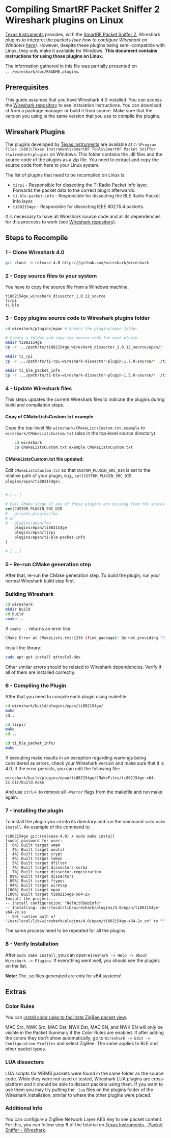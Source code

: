 # Compiling SmartRF Packet Sniffer 2 Wireshark plugins on Linux

[Texas Instruments](https://www.ti.com) provides, with the [SmartRF Packet Sniffer 2](https://www.ti.com/tool/PACKET-SNIFFER), Wireshark plugins to interpret the packets *(see how to configure Wireshark on Windows [here](https://dev.ti.com/tirex4-desktop/explore/node?node=A__ACyc5n.8sICFMAbB44vblg__com.ti.SIMPLELINK_CC13XX_CC26XX_SDK__BSEc4rl__LATEST&placeholder=true))*. However, despite these plugins being semi-compatible with Linux, they only make it available for Windows. **This document contains instructions for using those plugins on Linux.**  

The information gathered in this file was partially presented on `.../wireshark/doc/README.plugins`.

## Prerequisites
This guide assumes that you have Wireshark 4.0 installed. You can access the [Wireshark repository](https://github.com/wireshark/wireshark) to see instalation instructions. You can download id from a package manager or build it from source. Make sure that the version you using is the same version that you use to compile the plugins.


## Wireshark Plugins

The plugins developed by [Texas Instruments](https://www.ti.com) are available at `C:\Program Files (x86)\Texas Instruments\SmartRF Tools\SmartRF Packet Sniffer 2\wireshark\plugins` on Windows. This folder contains the .dll files and the source code of the plugins as a zip file. You need to extract and copy the source code from here to your Linux system.

The list of plugins that need to be recompiled on Linux is:
- ``tirpi`` - Responsible for dissecting the TI Radio Packet Info layer. Forwards the packet data to the correct plugin afterwards.
- ``ti-ble-packet-info`` - Responsible for dissecting the BLE Radio Packet Info layer.
- ``ti802154ge`` - Responsible for dissecting IEEE 802.15.4 packets.

It is necessary to have all Wireshark source code and all its dependencies for this proccess to work (see [Wireshark repository](https://github.com/wireshark/wireshark)).

## Steps to Recompile

### 1 - Clone Wireshark 4.0
```sh
git clone -b release-4.0 https://github.com/wireshark/wireshark
```

### 2 - Copy source files to your system 

You have to copy the source file from a Windows machine.

```
ti802154ge_wireshark_dissector_1.0.12_source
tirpi
ti-ble
```

### 3 - Copy plugins source code to Wireshark plugins folder
```sh
cd wireshark/plugins/epan # Enters the plugins/epan folder

# Create a folder and copy the source code for each plugin
mkdir ti802154ge
cp -r .../path/to/ti802154ge_wireshark_dissector_1.0.12_source/epan/* ./ti802154ge

mkdir ti_rpi
cp -r .../path/to/ti-rpi-wireshark-dissector-plugin-1.7.0-source/* ./ti_rpi

mkdir ti_ble_packet_info
cp -r .../path/to/ti-ble-wireshark-dissector-plugin-1.5.0-source/* ./ti_ble_packet_info
```

### 4 - Update Wireshark files
This steps updates the current Wireshark files to indicate the plugins during build and compilation steps.

#### Copy of CMakeListsCustom.txt.example

Copy the top-level file `wireshark/CMakeListsCustom.txt.example` to `wireshark/CMakeListsCustom.txt` (also in the top-level source directory).

```sh
	cd wireshark
	cp CMakeListsCustom.txt.example CMakeListsCustom.txt
```

#### CMakeListsCustom.txt file updated:

Edit `CMakeListsCustom.txt` so that `CUSTOM_PLUGIN_SRC_DIR` is set to the relative path of your plugin, e.g., `set(CUSTOM_PLUGIN_SRC_DIR plugins/epan/ti802154ge)`.

```cmake

# [...]

# Fail CMake stage if any of these plugins are missing from the source tree
set(CUSTOM_PLUGIN_SRC_DIR
#	private_plugins/foo
# or
#	plugins/epan/foo
	plugins/epan/ti802154ge
	plugins/epan/tirpi
	plugins/epan/ti-ble-packet-info
)

# [...]
```

### 5 - Re-run CMake generation step 

After that, re-run the CMake generation step. To build the plugin, run your normal Wireshark build step first.

### Building Wireshark
```sh
cd wireshark
mkdir build
cd build
cmake ..
```

If `cmake ..` returns an error like:
```sh
CMake Error at CMakeLists.txt:1239 (find_package): By not providing "FindQt5LinguistTools.cmake" in CMAKE_MODULE_PATH
```

Install the library:
```sh
sudo apt-get install qttools5-dev
```

Other similar errors should be related to Wireshark dependencies. Verify if all of them are installed correctly.

### 6 - Compiling the Plugin

After that you need to compile each plugin using makefile. 

```sh
cd wireshark/build/plugins/epan/ti802154ge/
make
cd..

cd tirpi/
make
cd ..

cd ti_ble_packet_info/
make
```

If executing make results in an exception regarding warnings being considered as errors, check your Wireshark version and make sure that it is 4.0. If the error persists, you can edit the following file:

```
wireshark/build/plugins/epan/ti802154ge/CMakeFiles/ti802154ge-x64-2x.dir/build.make
```

And use `Ctrl+F` to remove all `-Werror` flags from the makefile and run make again.

### 7 - Installing the plugin

To install the plugin you `cd` into its directory and run the command `sudo make install`.
An example of the command is:

```
ti802154ge git:(release-4.0) ✗ sudo make install
[sudo] password for user:
[  0%] Built target wmem
[  4%] Built target wsutil
[  4%] Built target crypt
[  4%] Built target lemon
[  5%] Built target dfilter
[  7%] Built target dissectors-corba
[  7%] Built target dissector-registration
[ 89%] Built target dissectors
[ 89%] Built target ftypes
[ 94%] Built target wiretap
[100%] Built target epan
[100%] Built target ti802154ge-x64-2x
Install the project...
-- Install configuration: "RelWithDebInfo"
-- Installing: /usr/local/lib/wireshark/plugins/4.0/epan/ti802154ge-x64-2x.so
-- Set runtime path of "/usr/local/lib/wireshark/plugins/4.0/epan/ti802154ge-x64-2x.so" to ""
```

The same process need to be repeated for all the plugins.

### 8 - Verify Installation
After `sudo make install`, you can open `Wireshark -> Help -> About Wireshark -> Plugins`. If everything went well, you should see the plugins on the list.

**Note:** The .so files generated are only for x64 systems!

## Extras

### Color Rules
You can [install color rules to facilitate ZigBee packet view](https://github.com/akestoridis/wireshark-zigbee-profile).

MAC Src, NWK Src, MAC Dst, NWK Dst, MAC SN, and NWK SN will only be visible in the Packet Summary if the Color Rules are enabled. If after adding the colors they don't show automatically, go to ``Wireshark -> Edit -> Configuration Profiles`` and select ZigBee. The same applies to BLE and other packet types.

### LUA dissectors
LUA scripts for WBMS packets were found in the same folder as the source code. While they were not used or tested, Wireshark LUA plugins are cross-platform and it should be able to dissect packets using them. If you want to use them you may try putting the `.lua` files on the plugins folder of the Wireshark installation, similar to where the other plugins were placed.

### Additional Info
You can configure a ZigBee Network Layer AES Key to see packet content. For this, you can follow step 6 of the tutorial on [Texas Instruments - Packet Sniffer - Wireshark](https://dev.ti.com/tirex4-desktop/explore/node?node=A__ACyc5n.8sICFMAbB44vblg__com.ti.SIMPLELINK_CC13XX_CC26XX_SDK__BSEc4rl__LATEST&placeholder=true).

